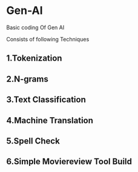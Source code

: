 # Gen-AI
Basic coding Of Gen AI

Consists of following Techniques
## 1.Tokenization
## 2.N-grams
## 3.Text Classification
## 4.Machine Translation
## 5.Spell Check
## 6.Simple Moviereview  Tool Build
 
